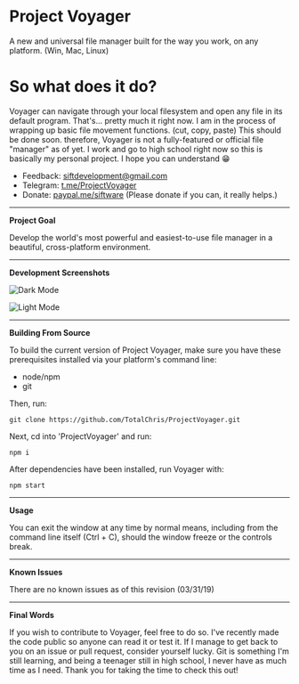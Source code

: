 # Project Voyager
A new and universal file manager built for the way you work, on any platform. (Win, Mac, Linux)

# So what does it do?
Voyager can navigate through your local filesystem and open any file in its default program. That's... pretty much it right now. I am in the process of wrapping up basic file movement functions. (cut, copy, paste) This should be done soon. therefore, Voyager is not a fully-featured or official file "manager" as of yet. I work and go to high school right now so this is basically my personal project. I hope you can understand 😁

* Feedback: siftdevelopment@gmail.com
* Telegram: [t.me/ProjectVoyager](https://t.me/ProjectVoyager)
* Donate: [paypal.me/siftware](https://paypal.me/siftware)
(Please donate if you can, it really helps.)

***
**Project Goal**

Develop the world's most powerful and easiest-to-use file manager in a beautiful, cross-platform environment.
***
**Development Screenshots**

![Dark Mode](https://github.com/TotalChris/ProjectVoyager/blob/master/bin/scr/dark.png?raw=true "Voyager in a beautiful dark mode")

![Light Mode](https://github.com/TotalChris/ProjectVoyager/blob/master/bin/scr/light.png?raw=true "Voyager in an eye-searing (but elegant) light mode")

***
**Building From Source**

To build the current version of Project Voyager, make sure you have these prerequisites installed via your platform's command line:

* node/npm
* git

Then, run:

```
git clone https://github.com/TotalChris/ProjectVoyager.git
```

Next, cd into 'ProjectVoyager' and run:

```
npm i
```

After dependencies have been installed, run Voyager with:

```
npm start
```
***
**Usage**

You can exit the window at any time by normal means, including from the command line itself (Ctrl + C), should the window freeze or the controls break.

***
**Known Issues**

There are no known issues as of this revision (03/31/19)
***
**Final Words**

If you wish to contribute to Voyager, feel free to do so. I've recently made the code public so anyone can read it or test it. If I manage to get back to you on an issue or pull request, consider yourself lucky. Git is something I'm still learning, and being a teenager still in high school, I never have as much time as I need. Thank you for taking the time to check this out!

